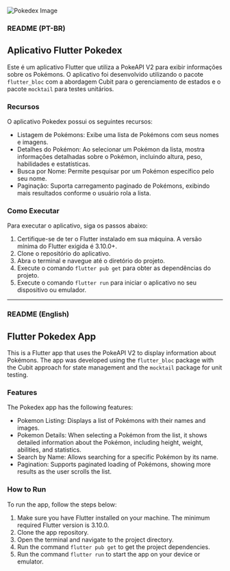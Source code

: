 ![Pokedex Image](https://www.pinclipart.com/picdir/big/318-3180390_pokemon-newbies-pokedex-png-clipart.png)

### README (PT-BR)

## Aplicativo Flutter Pokedex

Este é um aplicativo Flutter que utiliza a PokeAPI V2 para exibir informações sobre os Pokémons. O aplicativo foi desenvolvido utilizando o pacote `flutter_bloc` com a abordagem Cubit para o gerenciamento de estados e o pacote `mocktail` para testes unitários.

### Recursos

O aplicativo Pokedex possui os seguintes recursos:

- Listagem de Pokémons: Exibe uma lista de Pokémons com seus nomes e imagens.
- Detalhes do Pokémon: Ao selecionar um Pokémon da lista, mostra informações detalhadas sobre o Pokémon, incluindo altura, peso, habilidades e estatísticas.
- Busca por Nome: Permite pesquisar por um Pokémon específico pelo seu nome.
- Paginação: Suporta carregamento paginado de Pokémons, exibindo mais resultados conforme o usuário rola a lista.

### Como Executar

Para executar o aplicativo, siga os passos abaixo:

1. Certifique-se de ter o Flutter instalado em sua máquina. A versão mínima do Flutter exigida é 3.10.0+.
2. Clone o repositório do aplicativo.
3. Abra o terminal e navegue até o diretório do projeto.
4. Execute o comando `flutter pub get` para obter as dependências do projeto.
5. Execute o comando `flutter run` para iniciar o aplicativo no seu dispositivo ou emulador.

---

### README (English)

## Flutter Pokedex App

This is a Flutter app that uses the PokeAPI V2 to display information about Pokémons. The app was developed using the `flutter_bloc` package with the Cubit approach for state management and the `mocktail` package for unit testing.

### Features

The Pokedex app has the following features:

- Pokemon Listing: Displays a list of Pokémons with their names and images.
- Pokemon Details: When selecting a Pokémon from the list, it shows detailed information about the Pokémon, including height, weight, abilities, and statistics.
- Search by Name: Allows searching for a specific Pokémon by its name.
- Pagination: Supports paginated loading of Pokémons, showing more results as the user scrolls the list.

### How to Run

To run the app, follow the steps below:

1. Make sure you have Flutter installed on your machine. The minimum required Flutter version is 3.10.0.
2. Clone the app repository.
3. Open the terminal and navigate to the project directory.
4. Run the command `flutter pub get` to get the project dependencies.
5. Run the command `flutter run` to start the app on your device or emulator.
